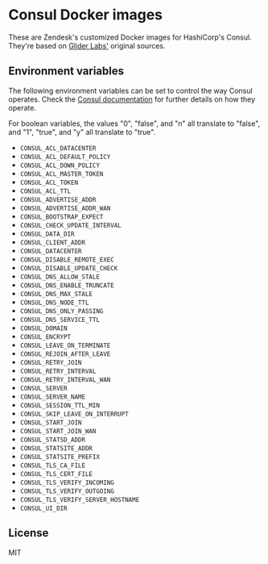 # Consul Docker images

These are Zendesk's customized Docker images for HashiCorp's Consul.
They're based on [Glider Labs'](https://github.com/gliderlabs/docker-consul)
original sources.

## Environment variables

The following environment variables can be set to control the way Consul
operates.  Check the [Consul
documentation](https://www.consul.io/docs/agent/options.html) for further
details on how they operate.

For boolean variables, the values "0", "false", and "n" all translate to
"false", and "1", "true", and "y" all translate to "true".

* `CONSUL_ACL_DATACENTER`
* `CONSUL_ACL_DEFAULT_POLICY`
* `CONSUL_ACL_DOWN_POLICY`
* `CONSUL_ACL_MASTER_TOKEN`
* `CONSUL_ACL_TOKEN`
* `CONSUL_ACL_TTL`
* `CONSUL_ADVERTISE_ADDR`
* `CONSUL_ADVERTISE_ADDR_WAN`
* `CONSUL_BOOTSTRAP_EXPECT`
* `CONSUL_CHECK_UPDATE_INTERVAL`
* `CONSUL_DATA_DIR`
* `CONSUL_CLIENT_ADDR`
* `CONSUL_DATACENTER`
* `CONSUL_DISABLE_REMOTE_EXEC`
* `CONSUL_DISABLE_UPDATE_CHECK`
* `CONSUL_DNS_ALLOW_STALE`
* `CONSUL_DNS_ENABLE_TRUNCATE`
* `CONSUL_DNS_MAX_STALE`
* `CONSUL_DNS_NODE_TTL`
* `CONSUL_DNS_ONLY_PASSING`
* `CONSUL_DNS_SERVICE_TTL`
* `CONSUL_DOMAIN`
* `CONSUL_ENCRYPT`
* `CONSUL_LEAVE_ON_TERMINATE`
* `CONSUL_REJOIN_AFTER_LEAVE`
* `CONSUL_RETRY_JOIN`
* `CONSUL_RETRY_INTERVAL`
* `CONSUL_RETRY_INTERVAL_WAN`
* `CONSUL_SERVER`
* `CONSUL_SERVER_NAME`
* `CONSUL_SESSION_TTL_MIN`
* `CONSUL_SKIP_LEAVE_ON_INTERRUPT`
* `CONSUL_START_JOIN`
* `CONSUL_START_JOIN_WAN`
* `CONSUL_STATSD_ADDR`
* `CONSUL_STATSITE_ADDR`
* `CONSUL_STATSITE_PREFIX`
* `CONSUL_TLS_CA_FILE`
* `CONSUL_TLS_CERT_FILE`
* `CONSUL_TLS_VERIFY_INCOMING`
* `CONSUL_TLS_VERIFY_OUTGOING`
* `CONSUL_TLS_VERIFY_SERVER_HOSTNAME`
* `CONSUL_UI_DIR`

## License

MIT
